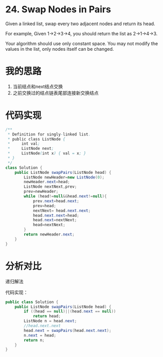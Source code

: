 ﻿# 24. Swap Nodes in Pairs

Given a linked list, swap every two adjacent nodes and return its head.

For example,
Given 1->2->3->4, you should return the list as 2->1->4->3.

Your algorithm should use only constant space. You may not modify the values in the list, only nodes itself can be changed.


# 我的思路

1. 当前结点和next结点交换
2. 之前交换过的结点链表尾部连接新交换结点

# 代码实现

```java
/**
 * Definition for singly-linked list.
 * public class ListNode {
 *     int val;
 *     ListNode next;
 *     ListNode(int x) { val = x; }
 * }
 */
class Solution {
    public ListNode swapPairs(ListNode head) {
        ListNode newHeader=new ListNode(0);
        newHeader.next=head;
        ListNode nextNext,prev;
        prev=newHeader;
        while (head!=null&&head.next!=null){
            prev.next=head.next;
            prev=head;
            nextNext= head.next.next;
            head.next.next=head;
            head.next=nextNext;
            head=nextNext;
        }
        return newHeader.next;
    }
}
```

# 分析对比

递归解法

代码实现：

```java
public class Solution {
    public ListNode swapPairs(ListNode head) {
        if ((head == null)||(head.next == null))
            return head;
        ListNode n = head.next;
        //head.next.next
        head.next = swapPairs(head.next.next);
        n.next = head;
        return n;
    }
}
```